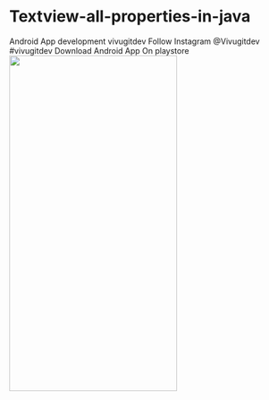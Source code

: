 # Textview-all-properties-in-java
Android App development vivugitdev 
Follow Instagram @Vivugitdev
#vivugitdev Download Android App On playstore <img src="https://user-images.githubusercontent.com/54928561/85668053-e425d880-b6db-11ea-8c5d-de2c73f0c9ea.jpg" width="300" height="600">
